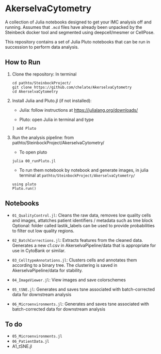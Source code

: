 # AkerselvaCytometry
A collection of Julia notebooks designed to get your IMC analysis off and running.
Assumes that `.mcd` files  have already been unpacked by the Steinbeck docker tool and segmented using deepcell/mesmer or CellPose.

This repository contains a set of Julia Pluto notebooks that can be run in succession to perform data analysis.

## How to Run

1. Clone the repository:
	In terminal
	```
	cd pathto/SteinbockProject/
	git clone https://github.com/chelate/AkerselvaCytometry
	cd AkerselvaCytometry
	```
	
2. Install Julia and Pluto.jl (if not installed):
	- Julia: follow instructions at	
		https://julialang.org/downloads/
	
	- Pluto: open Julia in terminal and type
	```
	] add Pluto
	```
	
3. Run the analysis pipeline:
	from pathto/SteinbockProject/AkerselvaCytometry/
	- To open pluto
	```
	julia 00_runPluto.jl
	```
	
	- To run them notebook by notebook and generate images, in julia terminal at `pathto/SteinbockProject/AkerselvaCytometry/`
	```
	using pluto
	Pluto.run()	
	```
	
## Notebooks
- `01_QualityControl.jl`: Cleans the raw data, removes low quality cells and images, attatches patient identifiers / metadata such as tme block
	Optional: folder called lastik_labels can be used to provide probabilities to filter out low quality regions.
	
- `02_BatchCorrections.jl`: Extracts features from the cleaned data. Generates a new c1.csv in AkerselvaPipeline/data that is appropriate for use in CytoBank or similar.

- `03_CelltypeAnnotations.jl`: Clusters cells and annotates them according to a binary tree. The clustering is saved in AkerselvaPipeline/data for stability.  

- `04_ImageViewer.jl`: View images and save colorschemes

- `05_tSNE.jl`: Generates and saves tsne associated with batch-corrected data for downstream analysis

- `06_Microenvironments.jl`: Generates and saves tsne associated with batch-corrected data for downstream analysis


## To do
  - `05_Microenvironments.jl`
  - `06_PatientData.jl`
  - A1_tSNE.jl

